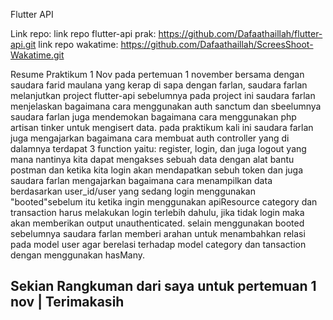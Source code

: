 Flutter API

Link repo:
link repo flutter-api prak: https://github.com/Dafaathaillah/flutter-api.git
link repo wakatime: https://github.com/Dafaathaillah/ScreesShoot-Wakatime.git 

Resume Praktikum 1 Nov
pada pertemuan 1 november bersama dengan saudara farid maulana yang kerap di sapa dengan farlan,
saudara farlan melanjutkan project flutter-api sebelumnya pada project ini saudara farlan menjelaskan
bagaimana cara menggunakan auth sanctum dan sbeelumnya saudara farlan juga mendemokan bagaimana cara menggunakan
php artisan tinker untuk mengisert data.
pada praktikum kali ini saudara farlan juga mengajarkan bagaimana cara membuat auth controller yang di dalamnya 
terdapat 3 function yaitu: register, login, dan juga logout yang mana nantinya kita dapat mengakses sebuah data dengan 
alat bantu postman dan ketika kita login akan mendapatkan sebuh token dan juga saudara farlan mengajarkan bagaimana 
cara menampilkan data berdasarkan user_id/user yang sedang login menggunakan "booted"sebelum itu ketika ingin menggunakan 
apiResource category dan transaction harus melakukan  login terlebih dahulu, jika tidak login maka akan memberikan output 
unauthenticated. selain menggunakan booted sebelumnya saudara farlan memberi arahan untuk menambahkan relasi pada model user 
agar berelasi terhadap model category dan tansaction dengan menggunakan hasMany.

Sekian Rangkuman dari saya untuk pertemuan 1 nov | Terimakasih
--

